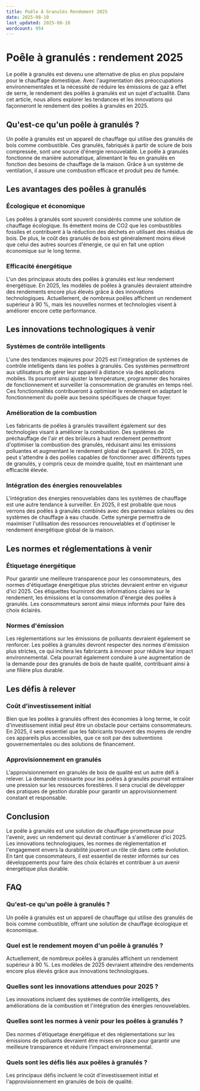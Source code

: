 ```yaml
---
title: Poêle À Granulés Rendement 2025
date: 2025-08-10
last_updated: 2025-08-10
wordcount: 954
---
```


# Poêle à granulés : rendement 2025

Le poêle à granulés est devenu une alternative de plus en plus populaire pour le chauffage domestique. Avec l'augmentation des préoccupations environnementales et la nécessité de réduire les émissions de gaz à effet de serre, le rendement des poêles à granulés est un sujet d'actualité. Dans cet article, nous allons explorer les tendances et les innovations qui façonneront le rendement des poêles à granulés en 2025.

## Qu'est-ce qu'un poêle à granulés ?

Un poêle à granulés est un appareil de chauffage qui utilise des granulés de bois comme combustible. Ces granulés, fabriqués à partir de sciure de bois compressée, sont une source d'énergie renouvelable. Le poêle à granulés fonctionne de manière automatique, alimentant le feu en granulés en fonction des besoins de chauffage de la maison. Grâce à un système de ventilation, il assure une combustion efficace et produit peu de fumée.

## Les avantages des poêles à granulés

### Écologique et économique

Les poêles à granulés sont souvent considérés comme une solution de chauffage écologique. Ils émettent moins de CO2 que les combustibles fossiles et contribuent à la réduction des déchets en utilisant des résidus de bois. De plus, le coût des granulés de bois est généralement moins élevé que celui des autres sources d'énergie, ce qui en fait une option économique sur le long terme.

### Efficacité énergétique

L'un des principaux atouts des poêles à granulés est leur rendement énergétique. En 2025, les modèles de poêles à granulés devraient atteindre des rendements encore plus élevés grâce à des innovations technologiques. Actuellement, de nombreux poêles affichent un rendement supérieur à 90 %, mais les nouvelles normes et technologies visent à améliorer encore cette performance.

## Les innovations technologiques à venir

### Systèmes de contrôle intelligents

L'une des tendances majeures pour 2025 est l'intégration de systèmes de contrôle intelligents dans les poêles à granulés. Ces systèmes permettront aux utilisateurs de gérer leur appareil à distance via des applications mobiles. Ils pourront ainsi ajuster la température, programmer des horaires de fonctionnement et surveiller la consommation de granulés en temps réel. Ces fonctionnalités contribueront à optimiser le rendement en adaptant le fonctionnement du poêle aux besoins spécifiques de chaque foyer.

### Amélioration de la combustion

Les fabricants de poêles à granulés travaillent également sur des technologies visant à améliorer la combustion. Des systèmes de préchauffage de l'air et des brûleurs à haut rendement permettront d'optimiser la combustion des granulés, réduisant ainsi les émissions polluantes et augmentant le rendement global de l'appareil. En 2025, on peut s'attendre à des poêles capables de fonctionner avec différents types de granulés, y compris ceux de moindre qualité, tout en maintenant une efficacité élevée.

### Intégration des énergies renouvelables

L'intégration des énergies renouvelables dans les systèmes de chauffage est une autre tendance à surveiller. En 2025, il est probable que nous verrons des poêles à granulés combinés avec des panneaux solaires ou des systèmes de chauffage à eau chaude. Cette synergie permettra de maximiser l'utilisation des ressources renouvelables et d'optimiser le rendement énergétique global de la maison.

## Les normes et réglementations à venir

### Étiquetage énergétique

Pour garantir une meilleure transparence pour les consommateurs, des normes d'étiquetage énergétique plus strictes devraient entrer en vigueur d'ici 2025. Ces étiquettes fourniront des informations claires sur le rendement, les émissions et la consommation d'énergie des poêles à granulés. Les consommateurs seront ainsi mieux informés pour faire des choix éclairés.

### Normes d'émission

Les réglementations sur les émissions de polluants devraient également se renforcer. Les poêles à granulés devront respecter des normes d'émission plus strictes, ce qui incitera les fabricants à innover pour réduire leur impact environnemental. Cela pourrait également conduire à une augmentation de la demande pour des granulés de bois de haute qualité, contribuant ainsi à une filière plus durable.

## Les défis à relever

### Coût d'investissement initial

Bien que les poêles à granulés offrent des économies à long terme, le coût d'investissement initial peut être un obstacle pour certains consommateurs. En 2025, il sera essentiel que les fabricants trouvent des moyens de rendre ces appareils plus accessibles, que ce soit par des subventions gouvernementales ou des solutions de financement.

### Approvisionnement en granulés

L'approvisionnement en granulés de bois de qualité est un autre défi à relever. La demande croissante pour les poêles à granulés pourrait entraîner une pression sur les ressources forestières. Il sera crucial de développer des pratiques de gestion durable pour garantir un approvisionnement constant et responsable.

## Conclusion

Le poêle à granulés est une solution de chauffage prometteuse pour l'avenir, avec un rendement qui devrait continuer à s'améliorer d'ici 2025. Les innovations technologiques, les normes de réglementation et l'engagement envers la durabilité joueront un rôle clé dans cette évolution. En tant que consommateurs, il est essentiel de rester informés sur ces développements pour faire des choix éclairés et contribuer à un avenir énergétique plus durable.

## FAQ

### Qu'est-ce qu'un poêle à granulés ?

Un poêle à granulés est un appareil de chauffage qui utilise des granulés de bois comme combustible, offrant une solution de chauffage écologique et économique.

### Quel est le rendement moyen d'un poêle à granulés ?

Actuellement, de nombreux poêles à granulés affichent un rendement supérieur à 90 %. Les modèles de 2025 devraient atteindre des rendements encore plus élevés grâce aux innovations technologiques.

### Quelles sont les innovations attendues pour 2025 ?

Les innovations incluent des systèmes de contrôle intelligents, des améliorations de la combustion et l'intégration des énergies renouvelables.

### Quelles sont les normes à venir pour les poêles à granulés ?

Des normes d'étiquetage énergétique et des réglementations sur les émissions de polluants devraient être mises en place pour garantir une meilleure transparence et réduire l'impact environnemental.

### Quels sont les défis liés aux poêles à granulés ?

Les principaux défis incluent le coût d'investissement initial et l'approvisionnement en granulés de bois de qualité.